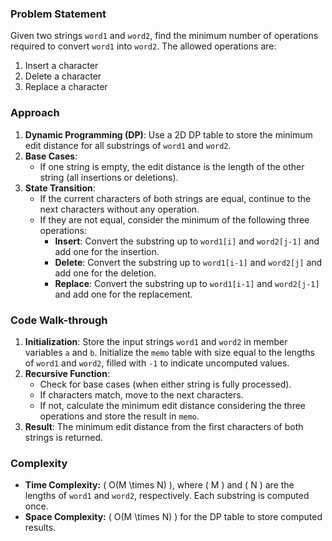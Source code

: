 ### Problem Statement
Given two strings `word1` and `word2`, find the minimum number of operations required to convert `word1` into `word2`. The allowed operations are: 
1. Insert a character
2. Delete a character
3. Replace a character

### Approach
1. **Dynamic Programming (DP)**: Use a 2D DP table to store the minimum edit distance for all substrings of `word1` and `word2`.
2. **Base Cases**:
   - If one string is empty, the edit distance is the length of the other string (all insertions or deletions).
3. **State Transition**:
   - If the current characters of both strings are equal, continue to the next characters without any operation.
   - If they are not equal, consider the minimum of the following three operations:
     - **Insert**: Convert the substring up to `word1[i]` and `word2[j-1]` and add one for the insertion.
     - **Delete**: Convert the substring up to `word1[i-1]` and `word2[j]` and add one for the deletion.
     - **Replace**: Convert the substring up to `word1[i-1]` and `word2[j-1]` and add one for the replacement.

### Code Walk-through
1. **Initialization**: Store the input strings `word1` and `word2` in member variables `a` and `b`. Initialize the `memo` table with size equal to the lengths of `word1` and `word2`, filled with `-1` to indicate uncomputed values.
2. **Recursive Function**:
   - Check for base cases (when either string is fully processed).
   - If characters match, move to the next characters.
   - If not, calculate the minimum edit distance considering the three operations and store the result in `memo`.
3. **Result**: The minimum edit distance from the first characters of both strings is returned.

### Complexity
- **Time Complexity:** \( O(M \times N) \), where \( M \) and \( N \) are the lengths of `word1` and `word2`, respectively. Each substring is computed once.
- **Space Complexity:** \( O(M \times N) \) for the DP table to store computed results.
